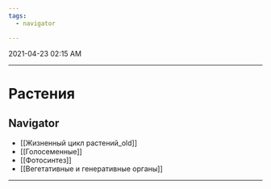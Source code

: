 ```yaml
---
tags:
  - navigator

---
```

2021-04-23 02:15 AM
***

# Растения
## Navigator
- [[Жизненный цикл растений_old]]
- [[Голосеменные]]
- [[Фотосинтез]]
- [[Вегетативные и генеративные органы]]
***

